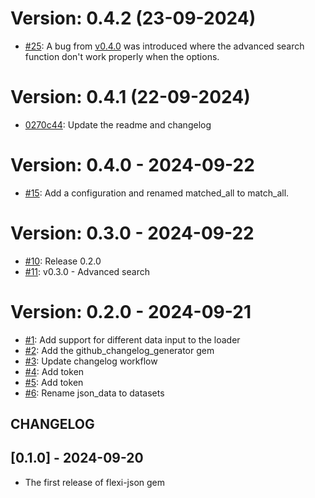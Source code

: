 # Version: 0.4.2 (23-09-2024)

* [#25](https://github.com/GD-Personal/flexi-json/pull/25): A bug from [v0.4.0](https://github.com/GD-Personal/flexi-json/releases/tag/v0.4.0) was introduced where the advanced search function don't work properly when the options. 

# Version: 0.4.1 (22-09-2024)

* [0270c44](https://github.com/GD-Personal/flexi-json/commit/0270c44d7ffabd88ed0b69b09f1e98910257d99b): Update the readme and changelog


# Version: 0.4.0 -  2024-09-22

* [#15](https://github.com/GD-Personal/flexi-json/pull/15): Add a configuration and renamed matched_all to match_all.

# Version: 0.3.0 -  2024-09-22

* [#10](https://github.com/GD-Personal/flexi-json/pull/10): Release 0.2.0
* [#11](https://github.com/GD-Personal/flexi-json/pull/11): v0.3.0 - Advanced search 


# Version: 0.2.0 - 2024-09-21

* [#1](https://github.com/GD-Personal/flexi-json/pull/1): Add support for different data input to the loader
* [#2](https://github.com/GD-Personal/flexi-json/pull/2): Add the github_changelog_generator gem
* [#3](https://github.com/GD-Personal/flexi-json/pull/3): Update changelog workflow
* [#4](https://github.com/GD-Personal/flexi-json/pull/4): Add token
* [#5](https://github.com/GD-Personal/flexi-json/pull/5): Add token
* [#6](https://github.com/GD-Personal/flexi-json/pull/6): Rename json_data to datasets


## CHANGELOG

## [0.1.0] - 2024-09-20

- The first release of flexi-json gem
